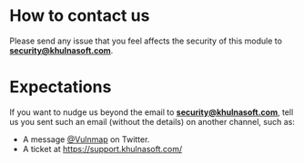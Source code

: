 # How to contact us

Please send any issue that you feel affects the security of this module to
**security@khulnasoft.com**.

# Expectations

If you want to
nudge us beyond the email to **security@khulnasoft.com**, tell us you sent such an email (without the details) on another
channel, such as:

* A message [@Vulnmap](https://twitter.com/khulnasoft) on Twitter.
* A ticket at https://support.khulnasoft.com/